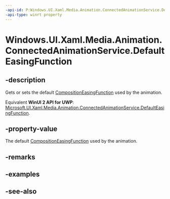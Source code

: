 ```yaml
---
-api-id: P:Windows.UI.Xaml.Media.Animation.ConnectedAnimationService.DefaultEasingFunction
-api-type: winrt property
---
```


<!-- Property syntax
public Windows.UI.Composition.CompositionEasingFunction DefaultEasingFunction { get;  set; }
-->

# Windows.UI.Xaml.Media.Animation.ConnectedAnimationService.DefaultEasingFunction

## -description
Gets or sets the default [CompositionEasingFunction](../windows.ui.composition/compositioneasingfunction.md) used by the animation.

Equivalent **WinUI 2 API for UWP**: [Microsoft.UI.Xaml.Media.Animation.ConnectedAnimationService.DefaultEasingFunction](/windows/winui/api/microsoft.ui.xaml.media.animation.connectedanimationservice.defaulteasingfunction).

## -property-value
The default [CompositionEasingFunction](../windows.ui.composition/compositioneasingfunction.md) used by the animation.

## -remarks

## -examples

## -see-also
